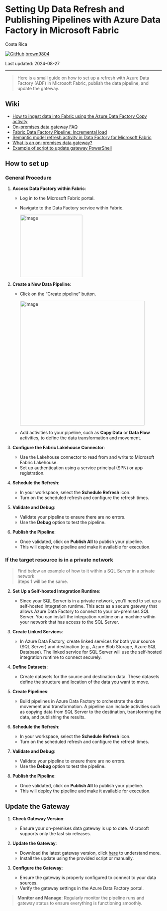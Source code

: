 # Setting Up Data Refresh and Publishing Pipelines with Azure Data Factory in Microsoft Fabric

Costa Rica

[![GitHub](https://img.shields.io/badge/--181717?logo=github&logoColor=ffffff)](https://github.com/)
[brown9804](https://github.com/brown9804)

Last updated: 2024-08-27

----------

> Here is a small guide on how to set up a refresh with Azure Data Factory (ADF) in Microsoft Fabric, publish the data pipeline, and update the gateway.

## Wiki 

- [How to ingest data into Fabric using the Azure Data Factory Copy activity](https://learn.microsoft.com/en-us/fabric/data-factory/how-to-ingest-data-into-fabric-from-azure-data-factory)
- [On-premises data gateway FAQ](https://learn.microsoft.com/en-us/data-integration/gateway/service-gateway-onprem-faq)
- [Fabric Data Factory Pipeline: Incremental load](https://community.fabric.microsoft.com/t5/Data-Pipelines/Fabric-Data-Factory-Pipeline-Incremental-load/m-p/3262598)
- [Semantic model refresh activity in Data Factory for Microsoft Fabric](https://learn.microsoft.com/en-us/fabric/data-factory/semantic-model-refresh-activity)
- [What is an on-premises data gateway?](https://learn.microsoft.com/en-us/data-integration/gateway/service-gateway-onprem)
- [Example of script to update gateway PowerShell](https://github.com/Azure/Azure-DataFactory/blob/main/SamplesV2/SelfHostedIntegrationRuntime/AutomationScripts/script-update-gateway.ps1)

## How to set up

### General Procedure 

1. **Access Data Factory within Fabric**:
    - Log in to the Microsoft Fabric portal.
    - Navigate to the Data Factory service within Fabric.
      
      <img width="200" alt="image" src="https://github.com/user-attachments/assets/3b57f63c-bb09-4f11-9012-06f59dfa4893">

2. **Create a New Data Pipeline**:
    - Click on the “Create pipeline” button.
    
      <img width="400" alt="image" src="https://github.com/user-attachments/assets/52cfe364-9022-47b0-a76d-33f78d85144e">
    
   - Add activities to your pipeline, such as **Copy Data** or **Data Flow** activities, to define the data transformation and movement.

3. **Configure the Fabric Lakehouse Connector**:
   - Use the Lakehouse connector to read from and write to Microsoft Fabric Lakehouse.
   - Set up authentication using a service principal (SPN) or app registration.

4. **Schedule the Refresh**:
   - In your workspace, select the **Schedule Refresh** icon.
   - Turn on the scheduled refresh and configure the refresh times.

5. **Validate and Debug**:
   - Validate your pipeline to ensure there are no errors.
   - Use the **Debug** option to test the pipeline.

6. **Publish the Pipeline**:
   - Once validated, click on **Publish All** to publish your pipeline.
   - This will deploy the pipeline and make it available for execution.


### If the target resource is in a private network

> Find below an example of how to it within a SQL Server in a private network <br/>
> Steps 1 will be the same.

2. **Set Up a Self-hosted Integration Runtime**:
    - Since your SQL Server is in a private network, you'll need to set up a self-hosted integration runtime. This acts as a secure gateway that allows Azure Data Factory to connect to your on-premises SQL Server. You can install the integration runtime on a machine within your network that has access to the SQL Server.

3. **Create Linked Services**:
    - In Azure Data Factory, create linked services for both your source (SQL Server) and destination (e.g., Azure Blob Storage, Azure SQL Database). The linked service for SQL Server will use the self-hosted integration runtime to connect securely.

4. **Define Datasets**:
    - Create datasets for the source and destination data. These datasets define the structure and location of the data you want to move.

5. **Create Pipelines**:
    - Build pipelines in Azure Data Factory to orchestrate the data movement and transformation. A pipeline can include activities such as copying data from SQL Server to the destination, transforming the data, and publishing the results.

6. **Schedule the Refresh**:
    - In your workspace, select the **Schedule Refresh** icon.
    - Turn on the scheduled refresh and configure the refresh times.

7. **Validate and Debug**:
    - Validate your pipeline to ensure there are no errors.
    - Use the **Debug** option to test the pipeline.

8. **Publish the Pipeline**:
    - Once validated, click on **Publish All** to publish your pipeline.
    - This will deploy the pipeline and make it available for execution.

## Update the Gateway

1. **Check Gateway Version**:
   - Ensure your on-premises data gateway is up to date. Microsoft supports only the last six releases.

2. **Update the Gateway**:
   - Download the latest gateway version, click [here](https://learn.microsoft.com/en-us/data-integration/gateway/service-gateway-install#download-and-install-a-standard-gateway) to understand more.
   - Install the update using the provided script or manually.

3. **Configure the Gateway**:
   - Ensure the gateway is properly configured to connect to your data sources.
   - Verify the gateway settings in the Azure Data Factory portal.

> **Monitor and Manage**: Regularly monitor the pipeline runs and gateway status to ensure everything is functioning smoothly.
